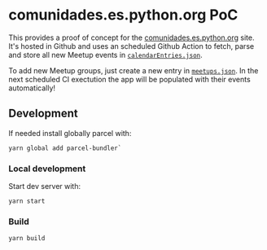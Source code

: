 # comunidades.es.python.org PoC

This provides a proof of concept for the [comunidades.es.python.org](https://comunidades.es.python.org) site. It's hosted in Github and uses an scheduled Github Action to fetch, parse and store all new Meetup events in [`calendarEntries.json`](src/calendarEntries.json).

To add new Meetup groups, just create a new entry in [`meetups.json`](src/meetups.json). In the next scheduled CI exectution the app will be populated with their events automatically!

## Development

If needed install globally parcel with:

```
yarn global add parcel-bundler`
```

### Local development

Start dev server with:

```
yarn start
```

### Build

```
yarn build
```
